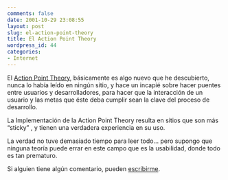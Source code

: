 ```yaml
---
comments: false
date: 2001-10-29 23:08:55
layout: post
slug: el-action-point-theory
title: El Action Point Theory
wordpress_id: 44
categories:
- Internet
---
```


El [Action Point Theory](http://www.actionpointtheory.com/), básicamente es algo nuevo que he descubierto, nunca lo había leído en ningún sitio, y hace un incapié sobre hacer puentes entre usuarios y desarrolladores, para hacer que la interacción de un usuario y las metas que éste deba cumplir sean la clave del proceso de desarrollo.





La Implementación de la Action Point Theory resulta en sitios que son más “sticky” , y tienen una verdadera experiencia en su uso.





La verdad no tuve demasiado tiempo para leer todo… pero supongo que ninguna teoría puede errar en este campo que es la usabilidad, donde todo es tan prematuro.





Si alguien tiene algún comentario, pueden [escribirme](mailto:biotwo@hotmail.com).




 
